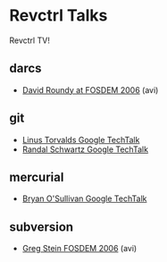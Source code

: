 # Revctrl Talks

Revctrl TV!

## darcs
 * [David Roundy at FOSDEM 2006](http://ftp.belnet.be/mirrors/FOSDEM/2006/FOSDEM2006-darcs.avi) (avi)

## git

 * [Linus Torvalds Google TechTalk](http://www.youtube.com/watch?v=4XpnKHJAok8)
 * [Randal Schwartz Google TechTalk](http://video.google.com/videoplay?docid=-3999952944619245780)

## mercurial

 * [Bryan O'Sullivan Google TechTalk](http://video.google.com/videoplay?docid=-7724296011317502612)

## subversion

 * [Greg Stein FOSDEM 2006](http://ftp.belnet.be/mirrors/FOSDEM/2006/FOSDEM2006-subversion.avi) (avi)
